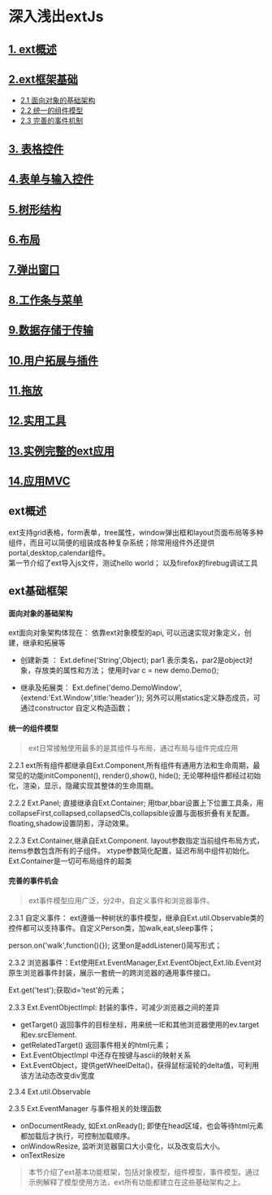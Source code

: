 # 深入浅出extJs

## [1. ext概述](#1)
## [2.ext框架基础](#2) 
*  [2.1 面向对象的基础架构](#2.1)
*  [2.2 统一的组件模型](#2.2)
*  [2.3 完善的事件机制](#2.3)
## [3. 表格控件](#3)
## [4.表单与输入控件](#4)
## [5.树形结构](#5)
## [6.布局](#6)
## [7.弹出窗口](#7)
## [8.工作条与菜单](#8)
## [9.数据存储于传输](#9)
## [10.用户拓展与插件](#10)
## [11.拖放](#11)
## [12.实用工具](#12)
## [13.实例完整的ext应用](#13)
## [14.应用MVC](#14)


<h2 id='1'> ext概述 </h2>
     ext支持grid表格，form表单，tree属性，window弹出框和layout页面布局等多种组件，而且可以简便的组装成各种复杂系统；除常用组件外还提供portal,desktop,calendar组件。  <br/> 
     第一节介绍了ext导入js文件，测试hello world； 以及firefox的firebug调试工具

<h2 id='2'> ext基础框架 </h2>
<h4 id='2.1'> 面向对象的基础架构</h4>   

 ext面向对象架构体现在： 依靠ext对象模型的api, 可以迅速实现对象定义，创建，继承和拓展等
 
 * 创建新类 ：  Ext.define('String',Object); par1 表示类名，par2是object对象，存放类的属性和方法； 使用时var c = new demo.Demo();
 
 * 继承及拓展类：   Ext.define('demo.DemoWindow',{extend:'Ext.Window',title:'header'}); 另外可以用statics定义静态成员，可通过constructor
自定义构造函数；

<h4 id='2.2'> 统一的组件模型</h4>

> ext日常接触使用最多的是其组件与布局，通过布局与组件完成应用

 2.2.1 ext所有组件都继承自Ext.Component,所有组件有通用方法和生命周期，最常见的功能initComponent(), render(),show(), hide(); 无论哪种组件都经过初始化，渲染，显示，隐藏实现其整体的生命周期。
 
 2.2.2 Ext.Panel; 直接继承自Ext.Container; 用tbar,bbar设置上下位置工具条，用collapseFirst,collapsed,collapsedCls,collapsible设置与面板折叠有关配置。 floating,shadow设置阴影，浮动效果。
 
 2.2.3 Ext.Container,继承自Ext.Component. layout参数指定当前组件布局方式，items参数包含所有的子组件。 xtype参数简化配置，延迟布局中组件初始化。Ext.Container是一切可布局组件的超类
 
<h4 id='2.3'> 完善的事件机会</h4>

> ext事件模型应用广泛，分2中，自定义事件和浏览器事件。

 2.3.1 自定义事件： ext遵循一种树状的事件模型，继承自Ext.util.Observable类的控件都可以支持事件。自定义Person类，加walk,eat,sleep事件；
 
 person.on('walk',function(){}); 这里on是addListener()简写形式；
 
 2.3.2 浏览器事件：Ext使用Ext.EventManager,Ext.EventObject,Ext.lib.Event对原生浏览器事件封装，展示一套统一的跨浏览器的通用事件接口。
 
 Ext.get('test');获取id='test'的元素；
 
 2.3.3 Ext.EventObjectImpl: 封装的事件，可减少浏览器之间的差异
 
  * getTarget() 返回事件的目标坐标，用来统一IE和其他浏览器使用的ev.target和ev.srcElement.
  * getRelatedTarget() 返回事件相关的html元素；
  * Ext.EventObjectImpl 中还存在按键与ascii的映射关系
  * Ext.EventObject，提供getWheelDelta()，获得鼠标滚轮的delta值，可利用该方法动态改变div宽度
  
 2.3.4 Ext.util.Observable
 
 2.3.5 Ext.EventManager 与事件相关的处理函数
 
  * onDocumentReady,  如Ext.onReady(); 即使在head区域，也会等待html元素都加载后才执行，可控制加载顺序。
  * onWindowResize, 监听浏览器窗口大小变化，以及改变后大小。
  * onTextResize
  
> 本节介绍了ext基本功能框架，包括对象模型，组件模型，事件模型。通过示例解释了模型使用方法，ext所有功能都建立在这些基础架构之上。
 



